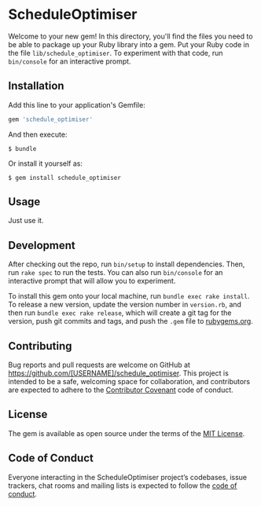 # ScheduleOptimiser

Welcome to your new gem! In this directory, you'll find the files you need to be able to package up your Ruby library into a gem. Put your Ruby code in the file `lib/schedule_optimiser`. To experiment with that code, run `bin/console` for an interactive prompt.

## Installation

Add this line to your application's Gemfile:

```ruby
gem 'schedule_optimiser'
```

And then execute:

    $ bundle

Or install it yourself as:

    $ gem install schedule_optimiser

## Usage

Just use it.

## Development

After checking out the repo, run `bin/setup` to install dependencies. Then, run `rake spec` to run the tests. You can also run `bin/console` for an interactive prompt that will allow you to experiment.

To install this gem onto your local machine, run `bundle exec rake install`. To release a new version, update the version number in `version.rb`, and then run `bundle exec rake release`, which will create a git tag for the version, push git commits and tags, and push the `.gem` file to [rubygems.org](https://rubygems.org).

## Contributing

Bug reports and pull requests are welcome on GitHub at https://github.com/[USERNAME]/schedule_optimiser. This project is intended to be a safe, welcoming space for collaboration, and contributors are expected to adhere to the [Contributor Covenant](http://contributor-covenant.org) code of conduct.

## License

The gem is available as open source under the terms of the [MIT License](https://opensource.org/licenses/MIT).

## Code of Conduct

Everyone interacting in the ScheduleOptimiser project’s codebases, issue trackers, chat rooms and mailing lists is expected to follow the [code of conduct](https://github.com/[USERNAME]/schedule_optimiser/blob/master/CODE_OF_CONDUCT.md).

